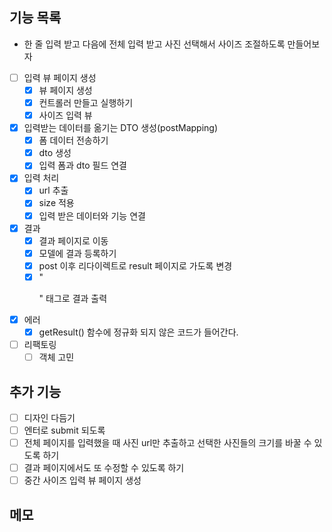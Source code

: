 ## 기능 목록
- 한 줄 입력 받고 다음에 전체 입력 받고 사진 선택해서 사이즈 조절하도록 만들어보자
- [ ] 입력 뷰 페이지 생성
  - [x] 뷰 페이지 생성
  - [x] 컨트롤러 만들고 실행하기
  - [x] 사이즈 입력 뷰
- [x] 입력받는 데이터를 옮기는 DTO 생성(postMapping)
  - [x] 폼 데이터 전송하기
  - [x] dto 생성
  - [x] 입력 폼과 dto 필드 연결
- [x] 입력 처리 
  - [x] url 추출
  - [x] size 적용
  - [x] 입력 받은 데이터와 기능 연결 
- [x] 결과
  - [x] 결과 페이지로 이동
  - [x] 모델에 결과 등록하기
  - [x] post 이후 리다이렉트로 result 페이지로 가도록 변경
  - [x] "<p>" 태그로 결과 출력
- [x] 에러
  - [x] getResult() 함수에 정규화 되지 않은 코드가 들어간다.
- [ ] 리팩토링 
  - [ ] 객체 고민

## 추가 기능
- [ ] 디자인 다듬기
- [ ] 엔터로 submit 되도록
- [ ] 전체 페이지를 입력했을 때 사진 url만 추출하고 선택한 사진들의 크기를 바꿀 수 있도록 하기
- [ ] 결과 페이지에서도 또 수정할 수 있도록 하기
- [ ] 중간 사이즈 입력 뷰 페이지 생성

## 메모